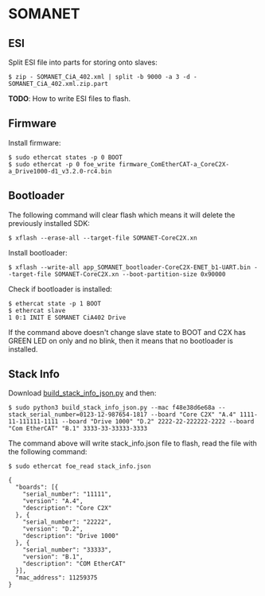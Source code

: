 # SOMANET

## ESI

Split ESI file into parts for storing onto slaves:

    $ zip - SOMANET_CiA_402.xml | split -b 9000 -a 3 -d - SOMANET_CiA_402.xml.zip.part

**TODO**: How to write ESI files to flash.

## Firmware

Install firmware:

    $ sudo ethercat states -p 0 BOOT
    $ sudo ethercat -p 0 foe_write firmware_ComEtherCAT-a_CoreC2X-a_Drive1000-d1_v3.2.0-rc4.bin

## Bootloader

The following command will clear flash which means it will delete the previously installed SDK:

    $ xflash --erase-all --target-file SOMANET-CoreC2X.xn

Install bootloader:

    $ xflash --write-all app_SOMANET_bootloader-CoreC2X-ENET_b1-UART.bin --target-file SOMANET-CoreC2X.xn --boot-partition-size 0x90000

Check if bootloader is installed:

    $ ethercat state -p 1 BOOT
    $ ethercat slave
    1 0:1 INIT E SOMANET CiA402 Drive

If the command above doesn't change slave state to BOOT and C2X has GREEN LED on only and no blink, then it means that no bootloader is installed.

## Stack Info

Download [build_stack_info_json.py] and then:

    $ sudo python3 build_stack_info_json.py --mac f48e38d6e68a --stack_serial_number=0123-12-987654-1817 --board "Core C2X" "A.4" 1111-11-111111-1111 --board "Drive 1000" "D.2" 2222-22-222222-2222 --board "Com EtherCAT" "B.1" 3333-33-33333-3333

The command above will write stack_info.json file to flash, read the file with the following command:

```
$ sudo ethercat foe_read stack_info.json

{
  "boards": [{
    "serial_number": "11111",
    "version": "A.4",
    "description": "Core C2X"
  }, {
    "serial_number": "22222",
    "version": "D.2",
    "description": "Drive 1000"
  }, {
    "serial_number": "33333",
    "version": "B.1",
    "description": "COM EtherCAT"
  }],
  "mac_address": 11259375
}
```

[build_stack_info_json.py]: https://github.com/synapticon/sw_somanet-firmware/blob/develop/tools/build_stack_info_json.py

